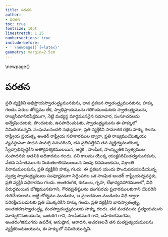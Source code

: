 ```yaml
---
title: పరతస
author: 
- పరతస
toc: true
fontsize: 10pt
linestretch: 1.25
numbersections: true
include-before:
- '`\newpage{}`{=latex}'
geometry: margin=2.5cm
---
```


\newpage{}

# పరతస

ప్రతి వ్యక్తికిని అభిప్రాయస్వాతంత్ర్యమునకును, భావ ప్రకటన స్వాతంత్ర్యమునకును, హక్కు గలదు. పరుల జోక్యము లేక, స్వాభిప్రాయమును గలిగియుండుటకు స్వాతంత్ర్యమును, రాజ్యసీమానిరపేక్షముగా, నెట్టి మధ్యస్థ మార్గముననైన సమాచార, సంసూచనలను అన్వేషించుటకు, పొందుటకు, ఉపపాదించుటకు, స్వాతంత్ర్యమును ఈ హక్కులో నిమిదియున్నవి. సంఘమునందలి సభ్యుడుగా, ప్రతి వ్యక్తికిని సామాజిక రక్షకు హక్కు గలదు. రాష్ట్రీయ ప్రయత్న, అంతర్ రాష్ట్రీయ సహకారముల ద్వారా, ప్రతి రాజ్యముయొక్కయు వ్యవస్థాపనా సాధన సామగ్రి ననుసరించి, తన ప్రతిపత్తికిని తన వ్యక్తిత్వముయొక్క స్వేచ్ఛాభివృద్ధికిని అత్యావశ్యకములయిన, ఆర్థిక , సాంఘిక, సాంస్కృతిక స్వత్వముల సంపాదనకు అతనికి అధికారము గలదు. పని కాలము యొక్క యుక్తపరిమితత్వమునకును, వేతన సహితములగు నియతకాలికములయిన సెలవు దినములకును, విశ్రాంతి విరామములకును, ప్రతి వ్యక్తికిని హక్కు గలదు. ఈ ప్రకటన యందు పొందుపరుపబడియున్న స్వత్వ స్వాతంత్ర్యములు సంపూర్ణముగా సిద్ధింపగల ఒక సాంఘిక అంతర్ రాష్ట్రీయవ్యవస్థకు, ప్రతి వ్యక్తికి నధికారము గలదు. ఆంతరంగిక, కుటుంబ, గృహ, లేఖావ్యవహారములలో, విధి విరుద్ధమయిన జోక్యమునకుగాని, గౌరవప్రతిష్థలను భంగపరచు ప్రచారములకుగాని యెవరిని గురిచేయరాదు. అట్టి జోక్యము నుండియు, ఆ ప్రచారముల నుండియు విధి ద్వారా పరిరక్షింపబడుటకు ప్రతి యొక్కరికిని హక్కు గలదు. ప్రతి వ్యక్తికిని భావస్వాతంత్ర్య, అంతఃకరణస్వాతంత్ర్య, మతస్వాతంత్ర్యములకు హక్కు గలదు. తన మతమును ప్రత్యయమును మార్చుకొనుటయును, ఒంటరిగ గాని, సాంఘికముగ గాని, బహిరంగముగను, ఆంతరంగికముగను ఉపదేశ, అనుష్ఠాన, ఆరాధన, ఆచరణలచే తన మతప్రత్యయములను వ్యక్తీకరించుటయును, ఈ హక్కులో నిమిదియున్నవి. 